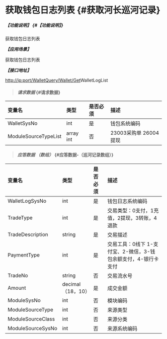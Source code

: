 # 获取钱包日志列表 {#获取河长巡河记录}

##### _【功能说明】_ {#【功能说明】}

获取钱包日志列表

_**【应用场景】**_

获取钱包日志列表

_**【接口地址】**_

[http://ip:port/WalletQuery/Wallet/Get](http://ip:port/HMQuery/PatrolRiver/GetPatrolRivers)WalletLogList

> #### _请求数据_ {#请求数据}

| 变量名 | 类型 | 是否必须 | 描述 |
| :--- | :--- | :--- | :--- |
| WalletSysNo | int | 是 | 钱包系统编码 |
| ModuleSourceTypeList |array int | 否|23003采购单 26004提现 |


> #### _应答数据 （数组）_ {#应答数据-（巡河记录数组）}

| 变量名 | 类型 | 是否必须 | 描述 |
| :--- | :--- | :--- | :--- |
| WalletLogSysNo | int | 是 | 钱包日志系统编码 |
| TradeType | int | 是 | 交易类型：0支付，1充值，2提现，3转账，4退款 |
| TradeDescription | string | 是 | 交易描述 |
| PaymentType | int | 是 | 交易工具：0线下 1-支付宝、2-微信，3-钱包余额支付，4-银行卡支付 |
| TradeNo | string | 否 | 交易流水号 |
| Amount | decimal（18，10） | 是 | 成交金额 |
| ModuleSysNo | int | 否 | 模块编码 |
| ModuleSourceType | int | 否 | 来源类型 |
| ModuleSourceClass | int | 否 | 来源分类 |
| ModuleSourceSysNo | int | 否 | 来源系统编码 |




